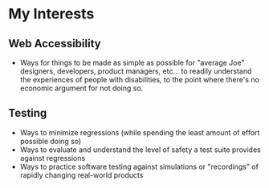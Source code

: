 # My Interests

## Web Accessibility

- Ways for things to be made as simple as possible for "average Joe" designers, developers, product managers, etc... to readily understand the experiences of people with disabilities, to the point where there's no economic argument for not doing so.

## Testing

- Ways to minimize regressions (while spending the least amount of effort possible doing so)
- Ways to evaluate and understand the level of safety a test suite provides against regressions
- Ways to practice software testing against simulations or "recordings" of rapidly changing real-world products

<!--
**Grunet/Grunet** is a ✨ _special_ ✨ repository because its `README.md` (this file) appears on your GitHub profile.
-->
